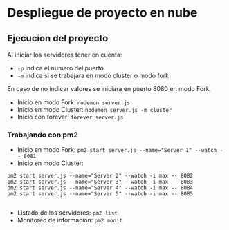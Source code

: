 # Despliegue de proyecto en nube
## Ejecucion del proyecto

Al iniciar los servidores tener en cuenta: 

* ` -p ` indica el numero del puerto
* ` -m ` indica si se trabajara en modo cluster o modo fork

En caso de no indicar valores se iniciara en puerto 8080 en modo Fork.

* Inicio en modo Fork: ` nodemon server.js ` 
* Inicio en modo Cluster: ` nodemon server.js -m cluster `
* Inicio con forever: ` forever server.js `

### Trabajando con pm2 

* Inicio en modo Fork: ` pm2 start server.js --name="Server 1" --watch -- 8081 `
* Inicio en modo Cluster: 

```
pm2 start server.js --name="Server 2" --watch -i max -- 8082
pm2 start server.js --name="Server 3" --watch -i max -- 8083
pm2 start server.js --name="Server 4" --watch -i max -- 8084
pm2 start server.js --name="Server 5" --watch -i max -- 8085


```

* Listado de los servidores: ` pm2 list `
* Monitoreo de informacion: ` pm2 monit `